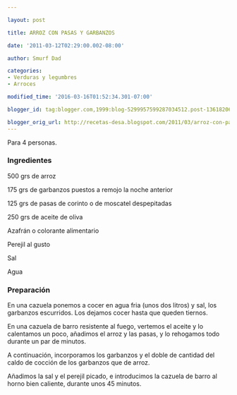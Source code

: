 ```yaml
---

layout: post

title: ARROZ CON PASAS Y GARBANZOS

date: '2011-03-12T02:29:00.002-08:00'

author: Smurf Dad

categories:
- Verduras y legumbres
- Arroces

modified_time: '2016-03-16T01:52:34.301-07:00'

blogger_id: tag:blogger.com,1999:blog-5299957599287034512.post-1361820636865282825

blogger_orig_url: http://recetas-desa.blogspot.com/2011/03/arroz-con-pasas-y-garbanzos.html
---
```


Para 4 personas.

<h3>Ingredientes</h3>

500 grs de arroz

175 grs de garbanzos puestos a remojo la noche anterior

125 grs de pasas de corinto o de moscatel despepitadas

250 grs de aceite de oliva

Azafrán o colorante alimentario

Perejil al gusto

Sal

Agua

<h3>Preparación</h3>

En una cazuela ponemos a cocer en agua fria (unos dos litros) y sal, los garbanzos escurridos. Los dejamos cocer hasta que queden tiernos.

En una cazuela de barro resistente al fuego, vertemos el aceite y lo calentamos un poco, añadimos el arroz y las pasas, y lo rehogamos todo durante un par de minutos.

A continuación, incorporamos los garbanzos y el doble de cantidad del caldo de cocción de los garbanzos que de arroz.

Añadimos la sal y el perejil picado, e introducimos la cazuela de barro al horno bien caliente, durante unos 45 minutos.